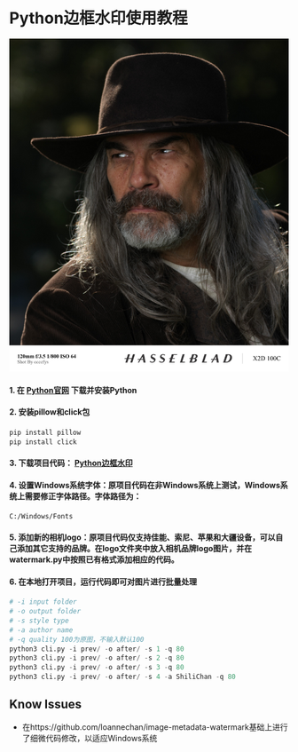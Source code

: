 # Python边框水印使用教程


![效果展示](https://github.com/ccccfys/python-border-watermark/blob/main/after/%E5%93%88%E8%8B%8F%E8%A3%81%E5%88%87.jpg)


#### 1. 在 <a href="https://www.python.org/" title="Python官网">Python官网</a> 下载并安装Python
 
#### 2. 安装pillow和click包
```python
pip install pillow
pip install click
```

#### 3. 下载项目代码：  <a href="https://github.com/ccccfys/python-border-watermark" title="Python边框水印">Python边框水印</a> 
#### 4. 设置Windows系统字体：原项目代码在非Windows系统上测试，Windows系统上需要修正字体路径。字体路径为：

```
C:/Windows/Fonts
```
#### 5. 添加新的相机logo：原项目代码仅支持佳能、索尼、苹果和大疆设备，可以自己添加其它支持的品牌。在logo文件夹中放入相机品牌logo图片，并在watermark.py中按照已有格式添加相应的代码。

#### 6. 在本地打开项目，运行代码即可对图片进行批量处理

```python
# -i input folder
# -o output folder
# -s style type
# -a author name
# -q quality 100为原图，不输入默认100
python3 cli.py -i prev/ -o after/ -s 1 -q 80
python3 cli.py -i prev/ -o after/ -s 2 -q 80
python3 cli.py -i prev/ -o after/ -s 3 -q 80
python3 cli.py -i prev/ -o after/ -s 4 -a ShiliChan -q 80
```

## Know Issues
- 在https://github.com/loannechan/image-metadata-watermark基础上进行了细微代码修改，以适应Windows系统
